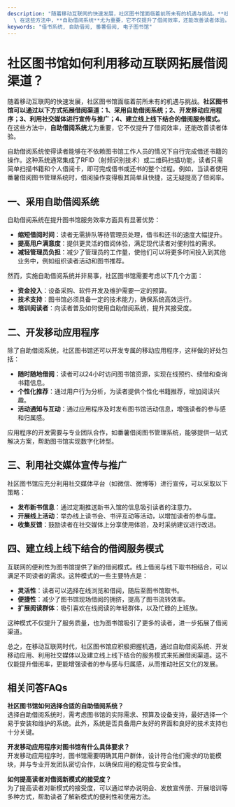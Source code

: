 ```yaml
---
description: "随着移动互联网的快速发展，社区图书馆面临着前所未有的机遇与挑战。**社区图书馆可以通过以下方式拓展借阅渠道：1、采用自助借阅系统；2、开发移动应用程序；3、利用社交媒体进行宣传与推广；4、建立线上线下结合的借阅服务模式。**\
  \ 在这些方法中，**自助借阅系统**尤为重要，它不仅提升了借阅效率，还能改善读者体验。"
keywords: "借书系统, 自助借阅, 番薯借阅, 电子图书馆"
---
```

# 社区图书馆如何利用移动互联网拓展借阅渠道？

随着移动互联网的快速发展，社区图书馆面临着前所未有的机遇与挑战。**社区图书馆可以通过以下方式拓展借阅渠道：1、采用自助借阅系统；2、开发移动应用程序；3、利用社交媒体进行宣传与推广；4、建立线上线下结合的借阅服务模式。** 在这些方法中，**自助借阅系统**尤为重要，它不仅提升了借阅效率，还能改善读者体验。

自助借阅系统使得读者能够在不依赖图书馆工作人员的情况下自行完成借还书籍的操作。这种系统通常集成了RFID（射频识别技术）或二维码扫描功能，读者只需简单扫描书籍和个人借阅卡，即可完成借书或还书的整个过程。例如，当读者使用番薯借阅图书管理系统时，借阅操作变得极其简单且快捷，这无疑提高了借阅率。

## **一、采用自助借阅系统**

自助借阅系统在提升图书馆服务效率方面具有显著优势：

- **缩短借阅时间**：读者无需排队等待管理员处理，借书和还书的速度大幅提升。
- **提高用户满意度**：提供更灵活的借阅体验，满足现代读者对便利性的需求。
- **减轻管理员负担**：减少了管理员的工作量，使他们可以将更多时间投入到其他业务中，例如组织读者活动和图书推荐。

然而，实施自助借阅系统并非易事，社区图书馆需要考虑以下几个方面：

- **资金投入**：设备采购、软件开发及维护需要一定的预算。
- **技术支持**：图书馆必须具备一定的技术能力，确保系统高效运行。
- **培训阅读者**：向读者普及如何使用自助借阅系统，提升其接受度。

## **二、开发移动应用程序**

除了自助借阅系统，社区图书馆还可以开发专属的移动应用程序，这样做的好处包括：

- **随时随地借阅**：读者可以24小时访问图书馆资源，实现在线预约、续借和查询书籍信息。
- **个性化推荐**：通过用户行为分析，为读者提供个性化书籍推荐，增加阅读兴趣。
- **活动通知与互动**：通过应用程序及时发布图书馆活动信息，增强读者的参与感和归属感。

应用程序的开发需要与专业团队合作，如番薯借阅图书管理系统，能够提供一站式解决方案，帮助图书馆实现数字化转型。

## **三、利用社交媒体宣传与推广**

社区图书馆应充分利用社交媒体平台（如微信、微博等）进行宣传，可以采取以下策略：

- **发布新书信息**：通过定期推送新书入馆的信息吸引读者的注意力。
- **开展线上活动**：举办线上读书会、书评互动等活动，以增加读者的参与度。
- **收集反馈**：鼓励读者在社交媒体上分享使用体验，及时采纳建议进行改进。

## **四、建立线上线下结合的借阅服务模式**

互联网的便利性为图书馆提供了新的借阅模式。线上借阅与线下取书相结合，可以满足不同读者的需求。这种模式的一些主要特点是：

- **灵活性**：读者可以选择在线浏览和借阅，随后至图书馆取书。
- **便捷性**：减少了图书馆现场借阅的拥挤，提高了图书流转效率。
- **扩展阅读群体**：吸引喜欢在线阅读的年轻群体，以及忙碌的上班族。

这种模式不仅提升了服务质量，也为图书馆吸引了更多的读者，进一步拓展了借阅渠道。

总之，在移动互联网时代，社区图书馆应积极把握机遇，通过自助借阅系统、开发移动应用、利用社交媒体以及建立线上线下结合的服务模式来拓展借阅渠道。这不仅能提升借阅率，更能增强读者的参与感与归属感，从而推动社区文化的发展。

## 相关问答FAQs

**社区图书馆如何选择合适的自助借阅系统？**  
选择自助借阅系统时，需考虑图书馆的实际需求、预算及设备支持，最好选择一个易于安装和维护的系统。此外，系统是否具备用户友好的界面和良好的技术支持也十分关键。

**开发移动应用程序对图书馆有什么具体要求？**  
开发移动应用程序时，图书馆需要明确其用户群体，设计符合他们需求的功能模块，并与专业开发团队密切合作，以确保应用的稳定性与安全性。

**如何提高读者对借阅新模式的接受度？**  
为了提高读者对新模式的接受度，可以通过举办说明会、发放宣传册、开展培训等多种方式，帮助读者了解新模式的便利性和使用方法。
